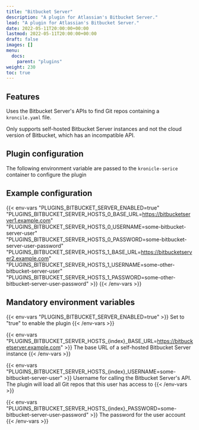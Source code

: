 ```yaml
---
title: "Bitbucket Server"
description: "A plugin for Atlassian's Bitbucket Server."
lead: "A plugin for Atlassian's Bitbucket Server."
date: 2022-05-11T20:00:00+00:00
lastmod: 2022-05-11T20:00:00+00:00
draft: false
images: []
menu:
  docs:
    parent: "plugins"
weight: 230
toc: true
---
```


## Features

Uses the Bitbucket Server's APIs to find Git repos containing a `kroncile.yaml` file.

Only supports self-hosted Bitbucket Server instances and not the cloud version of Bitbucket, which has an incompatible
API.

## Plugin configuration

The following environment variable are passed to the `kronicle-serice` container to configure the plugin


## Example configuration

{{< env-vars
"PLUGINS_BITBUCKET_SERVER_ENABLED=true"
"PLUGINS_BITBUCKET_SERVER_HOSTS_0_BASE_URL=https://bitbucketserver1.example.com"
"PLUGINS_BITBUCKET_SERVER_HOSTS_0_USERNAME=some-bitbucket-server-user"
"PLUGINS_BITBUCKET_SERVER_HOSTS_0_PASSWORD=some-bitbucket-server-user-password"
"PLUGINS_BITBUCKET_SERVER_HOSTS_1_BASE_URL=https://bitbucketserver2.example.com"
"PLUGINS_BITBUCKET_SERVER_HOSTS_1_USERNAME=some-other-bitbucket-server-user"
"PLUGINS_BITBUCKET_SERVER_HOSTS_1_PASSWORD=some-other-bitbucket-server-user-password" >}}
{{< /env-vars >}}


## Mandatory environment variables

{{< env-vars "PLUGINS_BITBUCKET_SERVER_ENABLED=true" >}}
Set to "true" to enable the plugin
{{< /env-vars >}}

{{< env-vars "PLUGINS_BITBUCKET_SERVER_HOSTS_{index}_BASE_URL=https://bitbucketserver.example.com" >}}
The base URL of a self-hosted Bitbucket Server instance
{{< /env-vars >}}

{{< env-vars "PLUGINS_BITBUCKET_SERVER_HOSTS_{index}_USERNAME=some-bitbucket-server-user" >}}
Username for calling the Bitbucket Server's API.  The plugin will load all Git repos that this user has access to
{{< /env-vars >}}

{{< env-vars "PLUGINS_BITBUCKET_SERVER_HOSTS_{index}_PASSWORD=some-bitbucket-server-user-password" >}}
The password for the user account
{{< /env-vars >}}
